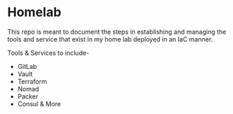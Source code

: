 # Homelab
This repo is meant to document the steps in establishing and managing the tools and service that exist in my home lab deployed in an IaC manner. 

Tools & Services to include- 
- GitLab
- Vault
- Terraform
- Nomad
- Packer
- Consul
& More
